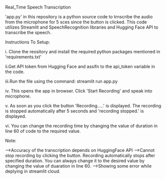 Real_Time Speech Transcription

'app.py' in this repository is a python source code to trnscribe the audio from the microphone for 5 sces since the button is clicked. This code utilizes Streamlit and SpeechRecognition libraries and Hugging Face API to transcribe the speech.

Instructions To Setup:

i. Clone the reository and install the required python packages mentioned in 'requirements.txt'

ii.Get API token from Hugging Face and assifn to the api_token variable in the code.

iii.Run the file using the command:
streamlit run app.py

iv. This opens the app in browser. Click 'Start Recording' and speak into microphone.

v. As soon as you click the button 'Recording.....' is displayed. The recording is stopped automatically after 5 seconds and 'recording stopped.' is displayed.

vi. You can change the recording time by changing the value of duration in line 60 of code to the required value.

Note:

-->Accuracy of the transcription depends on HuggingFace API
-->Cannot stop recording by clicking the button. Recording automatically stops after specified duration. You can always change it to the desired value by changing the value of duaration in line 60.
-->Showing some error while deplying in streamlit cloud.
